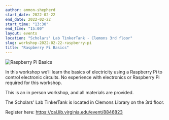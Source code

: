 ```yaml
---
author: ammon-shepherd
start_date: 2022-02-22
end_date: 2022-02-22
start_time: "13:30"
end_time: "15:00"
layout: events
location: "Scholars' Lab TinkerTank - Clemons 3rd floor"
slug: workshop-2022-02-22-raspberry-pi
title: "Raspberry Pi Basics"
---
```


![Raspberry Pi Basics](/assets/post-media/workshops/raspberry-pi.jpg)

In this workshop we’ll learn the basics of electricity using a Raspberry Pi to control electronic circuits. No experience with electronics or Raspberry Pi required for this workshop. 

This is an in person workshop, and all materials are provided.

The Scholars' Lab TinkerTank is located in Clemons Library on the 3rd floor.

Register here: [https://cal.lib.virginia.edu/event/8846823 ](https://cal.lib.virginia.edu/event/8846823)
